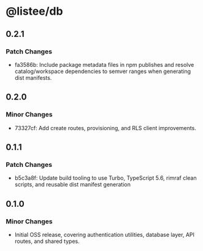 # @listee/db

## 0.2.1

### Patch Changes

- fa3586b: Include package metadata files in npm publishes and resolve catalog/workspace dependencies to semver ranges when generating dist manifests.

## 0.2.0

### Minor Changes

- 73327cf: Add create routes, provisioning, and RLS client improvements.

## 0.1.1

### Patch Changes

- b5c3a8f: Update build tooling to use Turbo, TypeScript 5.6, rimraf clean scripts, and reusable dist manifest generation

## 0.1.0

### Minor Changes

- Initial OSS release, covering authentication utilities, database layer, API routes, and shared types.
